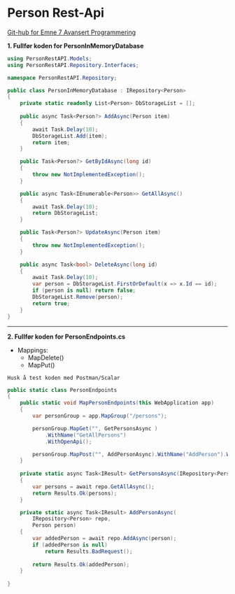 # Person Rest-Api

[Git-hub for Emne 7 Avansert Programmering](https://github.com/yngvemag/2025-Emne7-AvansertProgrammering-Students.git)

**1. Fullfør koden for PersonInMemoryDatabase**

```csharp
using PersonRestAPI.Models;
using PersonRestAPI.Repository.Interfaces;

namespace PersonRestAPI.Repository;

public class PersonInMemoryDatabase : IRepository<Person>
{
    private static readonly List<Person> DbStorageList = [];
    
    public async Task<Person?> AddAsync(Person item)
    {
        await Task.Delay(10);
        DbStorageList.Add(item);
        return item;
    }

    public Task<Person?> GetByIdAsync(long id)
    {
        throw new NotImplementedException();
    }

    public async Task<IEnumerable<Person>> GetAllAsync()
    {
        await Task.Delay(10);
        return DbStorageList;
    }

    public Task<Person?> UpdateAsync(Person item)
    {
        throw new NotImplementedException();
    }

    public async Task<bool> DeleteAsync(long id)
    {
        await Task.Delay(10);
        var person = DbStorageList.FirstOrDefault(x => x.Id == id);
        if (person is null) return false;
        DbStorageList.Remove(person);
        return true;
    }
}
```
---
<div style="page-break-after: always;"></div>

**2. Fullfør koden for PersonEndpoints.cs**
   - Mappings: 
     - MapDelete()
     - MapPut()
  
    Husk å test koden med Postman/Scalar

```csharp
public static class PersonEndpoints
{
    public static void MapPersonEndpoints(this WebApplication app)
    {
        var personGroup = app.MapGroup("/persons");

        personGroup.MapGet("", GetPersonsAsync )
            .WithName("GetAllPersons")
            .WithOpenApi();

        personGroup.MapPost("", AddPersonAsync).WithName("AddPerson").WithOpenApi();
    }
    
    private static async Task<IResult> GetPersonsAsync(IRepository<Person> repo)
    {
        var persons = await repo.GetAllAsync();
        return Results.Ok(persons);
    }

    private static async Task<IResult> AddPersonAsync(
        IRepository<Person> repo, 
        Person person)
    {
        var addedPerson = await repo.AddAsync(person);
        if (addedPerson is null)
            return Results.BadRequest();
        
        return Results.Ok(addedPerson);
    }
    
}
```